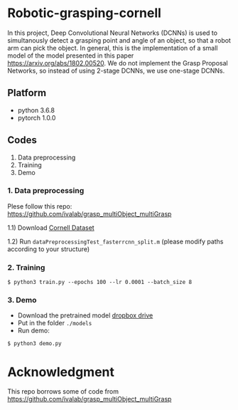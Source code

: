 # Robotic-grasping-cornell

In this project, Deep Convolutional Neural Networks (DCNNs) is used to simultanously detect a grasping point and angle of an object, so that a robot arm can pick the object. In general, this is the implementation of a small model of the model presented in this paper https://arxiv.org/abs/1802.00520. We do not implement the Grasp Proposal Networks, so instead of using 2-stage DCNNs, we use one-stage DCNNs.

## Platform
+ python 3.6.8
+ pytorch 1.0.0

## Codes
1. Data preprocessing
2. Training
3. Demo

### 1. Data preprocessing
Plese follow this repo: https://github.com/ivalab/grasp_multiObject_multiGrasp

1.1) Download [Cornell Dataset](http://pr.cs.cornell.edu/grasping/rect_data/data.php) 

1.2) Run `dataPreprocessingTest_fasterrcnn_split.m` (please modify paths according to your structure)  

### 2. Training
```
$ python3 train.py --epochs 100 --lr 0.0001 --batch_size 8
```

### 3. Demo
+ Download the pretrained model [dropbox drive](https://drive.google.com/drive/folders/1Tf0nepgfYp3L8Vm6nppsURm5x9S_qBB) 
+ Put in the folder `./models`
+ Run demo:
```
$ python3 demo.py
```

# Acknowledgment

This repo borrows some of code from
https://github.com/ivalab/grasp_multiObject_multiGrasp



